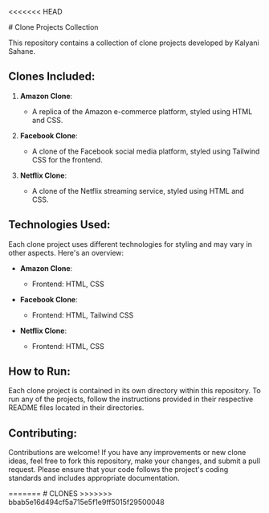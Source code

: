<<<<<<< HEAD
<div>
# Clone Projects Collection

This repository contains a collection of clone projects developed by Kalyani Sahane.

## Clones Included:

1. **Amazon Clone**:
    - A replica of the Amazon e-commerce platform, styled using HTML and CSS.
   
2. **Facebook Clone**:
    - A clone of the Facebook social media platform, styled using Tailwind CSS for the frontend.
   
3. **Netflix Clone**:
    - A clone of the Netflix streaming service, styled using HTML and CSS.

## Technologies Used:

Each clone project uses different technologies for styling and may vary in other aspects. Here's an overview:

- **Amazon Clone**:
    - Frontend: HTML, CSS

- **Facebook Clone**:
    - Frontend: HTML, Tailwind CSS

- **Netflix Clone**:
    - Frontend: HTML, CSS

## How to Run:

Each clone project is contained in its own directory within this repository. To run any of the projects, follow the instructions provided in their respective README files located in their directories.

## Contributing:

Contributions are welcome! If you have any improvements or new clone ideas, feel free to fork this repository, make your changes, and submit a pull request. Please ensure that your code follows the project's coding standards and includes appropriate documentation.
</div>
=======
# CLONES
>>>>>>> bbab5e16d494cf5a715e5f1e9ff5015f29500048

